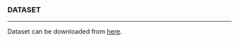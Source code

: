 ### **DATASET**
---
Dataset can be downloaded from [here](https://csciitd-my.sharepoint.com/:f:/g/personal/ee1200527_iitd_ac_in/EjGutDqj0ftAuJH7TomHAqkB7RLS_8zQ2ph4FitFql8n3A?e=mlj7cY).


